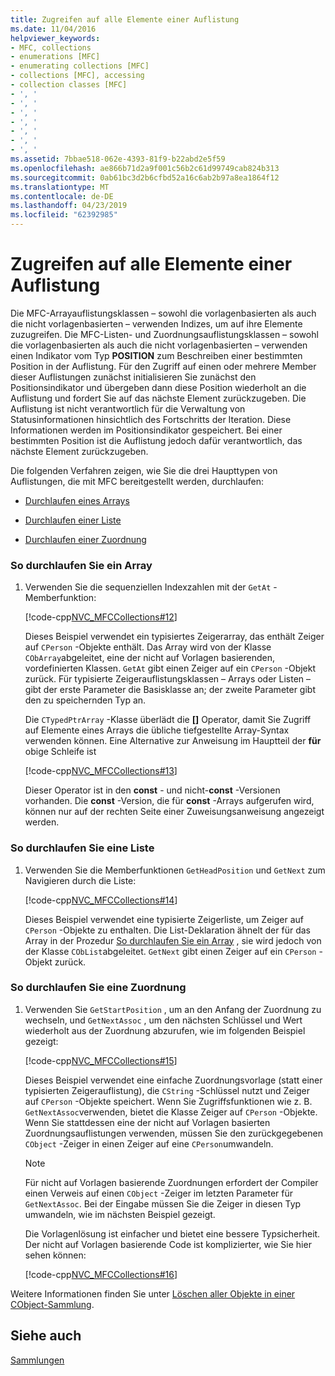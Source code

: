 ```yaml
---
title: Zugreifen auf alle Elemente einer Auflistung
ms.date: 11/04/2016
helpviewer_keywords:
- MFC, collections
- enumerations [MFC]
- enumerating collections [MFC]
- collections [MFC], accessing
- collection classes [MFC]
- ', '
- ', '
- ', '
- ', '
- ', '
- ', '
- ', '
ms.assetid: 7bbae518-062e-4393-81f9-b22abd2e5f59
ms.openlocfilehash: ae866b71d2a9f001c56b2c61d99749cab824b313
ms.sourcegitcommit: 0ab61bc3d2b6cfbd52a16c6ab2b97a8ea1864f12
ms.translationtype: MT
ms.contentlocale: de-DE
ms.lasthandoff: 04/23/2019
ms.locfileid: "62392985"
---
```

# <a name="accessing-all-members-of-a-collection"></a>Zugreifen auf alle Elemente einer Auflistung

Die MFC-Arrayauflistungsklassen – sowohl die vorlagenbasierten als auch die nicht vorlagenbasierten – verwenden Indizes, um auf ihre Elemente zuzugreifen. Die MFC-Listen- und Zuordnungsauflistungsklassen – sowohl die vorlagenbasierten als auch die nicht vorlagenbasierten – verwenden einen Indikator vom Typ **POSITION** zum Beschreiben einer bestimmten Position in der Auflistung. Für den Zugriff auf einen oder mehrere Member dieser Auflistungen zunächst initialisieren Sie zunächst den Positionsindikator und übergeben dann diese Position wiederholt an die Auflistung und fordert Sie auf das nächste Element zurückzugeben. Die Auflistung ist nicht verantwortlich für die Verwaltung von Statusinformationen hinsichtlich des Fortschritts der Iteration. Diese Informationen werden im Positionsindikator gespeichert. Bei einer bestimmten Position ist die Auflistung jedoch dafür verantwortlich, das nächste Element zurückzugeben.

Die folgenden Verfahren zeigen, wie Sie die drei Haupttypen von Auflistungen, die mit MFC bereitgestellt werden, durchlaufen:

- [Durchlaufen eines Arrays](#_core_to_iterate_an_array)

- [Durchlaufen einer Liste](#_core_to_iterate_a_list)

- [Durchlaufen einer Zuordnung](#_core_to_iterate_a_map)

### <a name="_core_to_iterate_an_array"></a> So durchlaufen Sie ein Array

1. Verwenden Sie die sequenziellen Indexzahlen mit der `GetAt` -Memberfunktion:

   [!code-cpp[NVC_MFCCollections#12](../mfc/codesnippet/cpp/accessing-all-members-of-a-collection_1.cpp)]

   Dieses Beispiel verwendet ein typisiertes Zeigerarray, das enthält Zeiger auf `CPerson` -Objekte enthält. Das Array wird von der Klasse `CObArray`abgeleitet, eine der nicht auf Vorlagen basierenden, vordefinierten Klassen. `GetAt` gibt einen Zeiger auf ein `CPerson` -Objekt zurück. Für typisierte Zeigerauflistungsklassen – Arrays oder Listen – gibt der erste Parameter die Basisklasse an; der zweite Parameter gibt den zu speichernden Typ an.

   Die `CTypedPtrArray` -Klasse überlädt die **[]** Operator, damit Sie Zugriff auf Elemente eines Arrays die übliche tiefgestellte Array-Syntax verwenden können. Eine Alternative zur Anweisung im Hauptteil der **für** obige Schleife ist

   [!code-cpp[NVC_MFCCollections#13](../mfc/codesnippet/cpp/accessing-all-members-of-a-collection_2.cpp)]

   Dieser Operator ist in den **const** - und nicht-**const** -Versionen vorhanden. Die **const** -Version, die für **const** -Arrays aufgerufen wird, können nur auf der rechten Seite einer Zuweisungsanweisung angezeigt werden.

### <a name="_core_to_iterate_a_list"></a> So durchlaufen Sie eine Liste

1. Verwenden Sie die Memberfunktionen `GetHeadPosition` und `GetNext` zum Navigieren durch die Liste:

   [!code-cpp[NVC_MFCCollections#14](../mfc/codesnippet/cpp/accessing-all-members-of-a-collection_3.cpp)]

   Dieses Beispiel verwendet eine typisierte Zeigerliste, um Zeiger auf `CPerson` -Objekte zu enthalten. Die List-Deklaration ähnelt der für das Array in der Prozedur [So durchlaufen Sie ein Array](#_core_to_iterate_an_array) , sie wird jedoch von der Klasse `CObList`abgeleitet. `GetNext` gibt einen Zeiger auf ein `CPerson` -Objekt zurück.

### <a name="_core_to_iterate_a_map"></a> So durchlaufen Sie eine Zuordnung

1. Verwenden Sie `GetStartPosition` , um an den Anfang der Zuordnung zu wechseln, und `GetNextAssoc` , um den nächsten Schlüssel und Wert wiederholt aus der Zuordnung abzurufen, wie im folgenden Beispiel gezeigt:

   [!code-cpp[NVC_MFCCollections#15](../mfc/codesnippet/cpp/accessing-all-members-of-a-collection_4.cpp)]

   Dieses Beispiel verwendet eine einfache Zuordnungsvorlage (statt einer typisierten Zeigerauflistung), die `CString` -Schlüssel nutzt und Zeiger auf `CPerson` -Objekte speichert. Wenn Sie Zugriffsfunktionen wie z. B. `GetNextAssoc`verwenden, bietet die Klasse Zeiger auf `CPerson` -Objekte. Wenn Sie stattdessen eine der nicht auf Vorlagen basierten Zuordnungsauflistungen verwenden, müssen Sie den zurückgegebenen `CObject` -Zeiger in einen Zeiger auf eine `CPerson`umwandeln.

    > [!NOTE]
    >  Für nicht auf Vorlagen basierende Zuordnungen erfordert der Compiler einen Verweis auf einen `CObject` -Zeiger im letzten Parameter für `GetNextAssoc`. Bei der Eingabe müssen Sie die Zeiger in diesen Typ umwandeln, wie im nächsten Beispiel gezeigt.

   Die Vorlagenlösung ist einfacher und bietet eine bessere Typsicherheit. Der nicht auf Vorlagen basierende Code ist komplizierter, wie Sie hier sehen können:

   [!code-cpp[NVC_MFCCollections#16](../mfc/codesnippet/cpp/accessing-all-members-of-a-collection_5.cpp)]

Weitere Informationen finden Sie unter [Löschen aller Objekte in einer CObject-Sammlung](../mfc/deleting-all-objects-in-a-cobject-collection.md).

## <a name="see-also"></a>Siehe auch

[Sammlungen](../mfc/collections.md)
